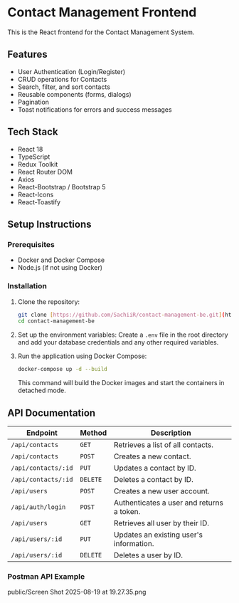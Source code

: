 # Contact Management Frontend

This is the React frontend for the Contact Management System.

## Features

- User Authentication (Login/Register)
- CRUD operations for Contacts
- Search, filter, and sort contacts
- Reusable components (forms, dialogs)
- Pagination
- Toast notifications for errors and success messages

## Tech Stack

- React 18
- TypeScript
- Redux Toolkit
- React Router DOM
- Axios
- React-Bootstrap / Bootstrap 5
- React-Icons
- React-Toastify

## Setup Instructions

### Prerequisites
- Docker and Docker Compose
- Node.js (if not using Docker)

### Installation
1.  Clone the repository:
    ```bash
    git clone [https://github.com/SachiiR/contact-management-be.git](https://github.com/SachiiR/contact-management-be.git)
    cd contact-management-be
    ```
2.  Set up the environment variables:
    Create a `.env` file in the root directory and add your database credentials and any other required variables.

3.  Run the application using Docker Compose:
    ```bash
    docker-compose up -d --build
    ```
    This command will build the Docker images and start the containers in detached mode.

## API Documentation

| Endpoint                        | Method | Description                                    |
| ------------------------------- | ------ | ---------------------------------------------- |
| `/api/contacts`                 | `GET`  | Retrieves a list of all contacts.              |
| `/api/contacts`                 | `POST` | Creates a new contact.                         |
| `/api/contacts/:id`             | `PUT`  | Updates a contact by ID.                       |
| `/api/contacts/:id`             | `DELETE`| Deletes a contact by ID.                      |
| `/api/users`	                  | `POST` | Creates a new user account.                    |
| `/api/auth/login`	              | `POST` | Authenticates a user and returns a token.      |
| `/api/users`	                  | `GET`  | Retrieves all user by their ID.                |
| `/api/users/:id`	              |`PUT`    |Updates an existing user's information.        |                    
| `/api/users/:id`	              |`DELETE`	| Deletes a user by ID.|

### Postman API Example
public/Screen Shot 2025-08-19 at 19.27.35.png
